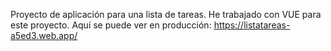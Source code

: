Proyecto de aplicación para una lista de tareas. 
He trabajado con VUE para este proyecto. 
Aquí se puede ver en producción: https://listatareas-a5ed3.web.app/
